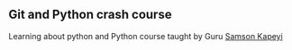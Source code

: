 ## Git and Python crash course 
Learning about python and Python course taught by Guru [Samson Kapeyi][samson]


[samson]: http://skapeyi.com   